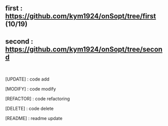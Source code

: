 ## first : https://github.com/kym1924/onSopt/tree/first (10/19)
## second : https://github.com/kym1924/onSopt/tree/second
</br>

[UPDATE] : code add

[MODIFY] : code modify

[REFACTOR] : code refactoring

[DELETE] : code delete

[README] : readme update
